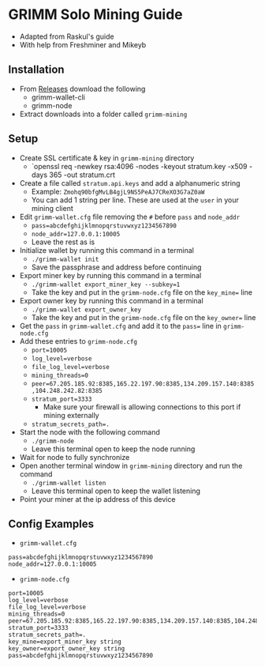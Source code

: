 # GRIMM Solo Mining Guide
- Adapted from Raskul's guide
- With help from Freshminer and  Mikeyb

## Installation
- From [Releases](https://github.com/freenetcoder/grimm/releases/tag/10.1dev) download the following
  - grimm-wallet-cli
  - grimm-node
- Extract downloads into a folder called `grimm-mining`

## Setup
- Create SSL certificate & key in `grimm-mining` directory
  - `openssl req -newkey rsa:4096 -nodes -keyout stratum.key -x509 -days 365 -out stratum.crt
- Create a file called `stratum.api.keys` and add a alphanumeric string
  - Example: `Zmohq90bfgMvLB4gjL9NS5PeAJ7CReXO3G7aZ0aW`
  - You can add 1 string per line.  These are used at the `user` in your mining client
- Edit `grimm-wallet.cfg` file removing the `#` before `pass` and `node_addr`
  - `pass=abcdefghijklmnopqrstuvwxyz1234567890`
  - `node_addr=127.0.0.1:10005`
  - Leave the rest as is
- Initialize wallet by running this command in a terminal
  - `./grimm-wallet init`
  - Save the passphrase and address before continuing
- Export miner key by running this command in a terminal
  - `./grimm-wallet export_miner_key --subkey=1`
  - Take the key and put in the `grimm-node.cfg` file on the `key_mine=` line
- Export owner key by running this command in a terminal
  - `./grimm-wallet export_owner_key`
  - Take the key and put in the `grimm-node.cfg` file on the `key_owner=` line
- Get the `pass` in `grimm-wallet.cfg` and add it to the `pass=` line in `grimm-node.cfg`
- Add these entries to `grimm-node.cfg`
  - `port=10005`
  - `log_level=verbose`
  - `file_log_level=verbose`
  - `mining_threads=0`
  - `peer=67.205.185.92:8385,165.22.197.90:8385,134.209.157.140:8385,104.248.242.82:8385`
  - `stratum_port=3333`
    - Make sure your firewall is allowing connections to this port if mining externally
  - `stratum_secrets_path=.`
- Start the node with the following command
  - `./grimm-node`
  - Leave this terminal open to keep the node running
- Wait for node to fully synchronize
- Open another terminal window in `grimm-mining` directory and run the command
  - `./grimm-wallet listen`
  - Leave this terminal open to keep the wallet listening
- Point your miner at the ip address of this device

## Config Examples
- `grimm-wallet.cfg`
```
pass=abcdefghijklmnopqrstuvwxyz1234567890
node_addr=127.0.0.1:10005
```

- `grimm-node.cfg`
```
port=10005
log_level=verbose
file_log_level=verbose
mining_threads=0
peer=67.205.185.92:8385,165.22.197.90:8385,134.209.157.140:8385,104.248.242.82:8385
stratum_port=3333
stratum_secrets_path=.
key_mine=export_miner_key string
key_owner=export_owner_key string
pass=abcdefghijklmnopqrstuvwxyz1234567890
```
